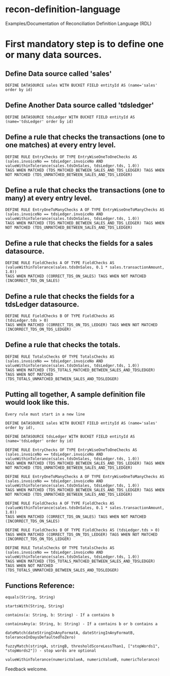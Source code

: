 # recon-definition-language
Examples/Documentation of Reconciliation Definition Language (RDL)

# First mandatory step is to define one or many data sources.
## Define Data source called 'sales'
```
DEFINE DATASOURCE sales WITH BUCKET FIELD entityId AS (name='sales' order by id)
```

## Define Another Data source called 'tdsledger'
```
DEFINE DATASOURCE tdsLedger WITH BUCKET FIELD entityId AS (name='tdsLedger' order by id)
```

## Define a rule that checks the transactions (one to one matches) at every entry level.
```
DEFINE RULE EntryChecks OF TYPE EntryWiseOneToOneChecks AS  
(sales.invoiceNo == tdsLedger.invoiceNo AND valueWithinTolerance(sales.tdsOnSales, tdsLedger.tds, 1.0))
TAGS WHEN MATCHED (TDS_MATCHED_BETWEEN_SALES_AND_TDS_LEDGER) TAGS WHEN NOT MATCHED (TDS_UNMATCHED_BETWEEN_SALES_AND_TDS_LEDGER)
```

## Define a rule that checks the transactions (one to many) at every entry level.
```
DEFINE RULE EntryOneToManyChecks A OF TYPE EntryWiseOneToManyChecks AS 
(sales.invoiceNo == tdsLedger.invoiceNo AND valueWithinTolerance(sales.tdsOnSales, tdsLedger.tds, 1.0))
TAGS WHEN MATCHED (TDS_MATCHED_BETWEEN_SALES_AND_TDS_LEDGER) TAGS WHEN NOT MATCHED (TDS_UNMATCHED_BETWEEN_SALES_AND_TDS_LEDGER)
```

## Define a rule that checks the fields for a sales datasource.
```
DEFINE RULE FieldChecks A OF TYPE FieldChecks AS 
(valueWithinTolerance(sales.tdsOnSales, 0.1 * sales.transactionAmount, 1.0))
TAGS WHEN MATCHED (CORRECT_TDS_ON_SALES) TAGS WHEN NOT MATCHED (INCORRECT_TDS_ON_SALES)
```

## Define a rule that checks the fields for a tdsLedger datasource.
```
DEFINE RULE FieldChecks B OF TYPE FieldChecks AS 
(tdsLedger.tds > 0)
TAGS WHEN MATCHED (CORRECT_TDS_ON_TDS_LEDGER) TAGS WHEN NOT MATCHED (INCORRECT_TDS_ON_TDS_LEDGER)
```

## Define a rule that checks the totals.
```
DEFINE RULE TotalsChecks OF TYPE TotalsChecks AS 
(sales.invoiceNo == tdsLedger.invoiceNo AND valueWithinTolerance(sales.tdsOnSales, tdsLedger.tds, 1.0))
TAGS WHEN MATCHED (TDS_TOTALS_MATCHED_BETWEEN_SALES_AND_TDSLEDGER) TAGS WHEN NOT MATCHED (TDS_TOTALS_UNMATCHED_BETWEEN_SALES_AND_TDSLEDGER)
```

## Putting all together, A sample definition file would look like this. 
`Every rule must start in a new line`
```
DEFINE DATASOURCE sales WITH BUCKET FIELD entityId AS (name='sales' order by id),

DEFINE DATASOURCE tdsLedger WITH BUCKET FIELD entityId AS (name='tdsLedger' order by id)

DEFINE RULE EntryChecks OF TYPE EntryWiseOneToOneChecks AS 
(sales.invoiceNo == tdsLedger.invoiceNo AND valueWithinTolerance(sales.tdsOnSales, tdsLedger.tds, 1.0))
TAGS WHEN MATCHED (TDS_MATCHED_BETWEEN_SALES_AND_TDS_LEDGER) TAGS WHEN NOT MATCHED (TDS_UNMATCHED_BETWEEN_SALES_AND_TDS_LEDGER)

DEFINE RULE EntryOneToManyChecks A OF TYPE EntryWiseOneToManyChecks AS 
(sales.invoiceNo == tdsLedger.invoiceNo AND valueWithinTolerance(sales.tdsOnSales, tdsLedger.tds, 1.0))
TAGS WHEN MATCHED (TDS_MATCHED_BETWEEN_SALES_AND_TDS_LEDGER) TAGS WHEN NOT MATCHED (TDS_UNMATCHED_BETWEEN_SALES_AND_TDS_LEDGER)

DEFINE RULE FieldChecks A OF TYPE FieldChecks AS 
(valueWithinTolerance(sales.tdsOnSales, 0.1 * sales.transactionAmount, 1.0))
TAGS WHEN MATCHED (CORRECT_TDS_ON_SALES) TAGS WHEN NOT MATCHED (INCORRECT_TDS_ON_SALES)

DEFINE RULE FieldChecks B OF TYPE FieldChecks AS (tdsLedger.tds > 0)
TAGS WHEN MATCHED (CORRECT_TDS_ON_TDS_LEDGER) TAGS WHEN NOT MATCHED (INCORRECT_TDS_ON_TDS_LEDGER)

DEFINE RULE TotalsChecks OF TYPE TotalsChecks AS 
(sales.invoiceNo == tdsLedger.invoiceNo AND valueWithinTolerance(sales.tdsOnSales, tdsLedger.tds, 1.0))
TAGS WHEN MATCHED (TDS_TOTALS_MATCHED_BETWEEN_SALES_AND_TDSLEDGER) TAGS WHEN NOT MATCHED (TDS_TOTALS_UNMATCHED_BETWEEN_SALES_AND_TDSLEDGER)
```

## Functions Reference:
```
equals(String, String)
```

```
startsWith(String, String)
```

```
contains(a: String, b: String) - If a contains b
```

```
containsAny(a: String, b: String) - If a contains b or b contains a
```

```
dateMatch(dateStringInAnyFormatA, dateStringInAnyFormatB, toleranceInDaysDefaultedToZero)
```

```
fuzzyMatch(stringA, stringB, thresholdScoreLessThan1, ["stopWords1", "stopWords2"]) - stop words are optional
```

```
valueWithinTolerance(numericValueA, numericValueB, numericTolerance)
```




Feedback welcome.

